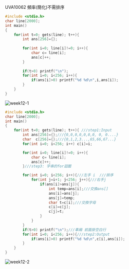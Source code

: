 UVA10062 頻率(簡化)不需排序
```C
#include <stdio.h>
char line[2000];
int main()
{
	for(int t=0; gets(line); t++){
		int ans[256]={};
		
		for(int i=0; line[i]!=0; i++){
			char c= line[i];
			ans[c]++;
		}
		
		if(t>0) printf("\n");
		for(int i=0; i<256; i++){
			if(ans[i]>0) printf("%d %d\n",i,ans[i]);
		}
	}
}
```
![week12-1](https://user-images.githubusercontent.com/79676872/118208633-b4212880-b499-11eb-8a94-7b9cdaaebc63.png)
```C
#include <stdio.h>
char line[2000];
int main()
{
	for(int t=0; gets(line); t++){ ///step1:Input
		int ans[256]={};///{0,0,0,0,0,0,0, 0, 0....}
		char  c[256]={};///{0,1,2,3...,65,66,67...}
		for(int i=0; i<256; i++) c[i]=i;

		for(int i=0; line[i]!=0; i++){
			char c= line[i];
			ans[c]++;
		}///step3: 字串的for迴圈

		for(int i=0; i<256; i++){///左手 i  ///排序
			for(int j=i+1; j<256; j++){///右手j
				if(ans[i]>ans[j]){
					int temp=ans[i];///交換ans[]
					ans[i]=ans[j];
					ans[j]=temp;
					char t=c[i];///交換字母
					c[i]=c[j];
					c[j]=t;
				}
			}
		}
		if(t>0) printf("\n");///車廂 前面掛空白行
		for(int i=0; i<256; i++){///step2:Output
			if(ans[i]>0) printf("%d %d\n",c[i],ans[i]);
		}
	}
}
```
![week12-2](https://user-images.githubusercontent.com/79676872/118211518-d4071b00-b49e-11eb-96b5-e46086e56f87.png)
